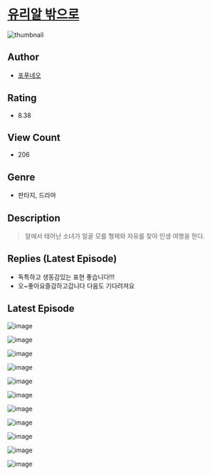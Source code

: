 # [유리알 밖으로](https://comic.naver.com/challenge/list?titleId=810051)
![thumbnail](https://image-comic.pstatic.net/user_contents_data/challenge_comic/2023/05/23/304146/upload_4063764608247226678_480x623.jpeg)

## Author
- [포푸네오](https://comic.naver.com/artistTitle?id=304146)

## Rating
- 8.38

## View Count
- 206

## Genre
- 판타지, 드라마

## Description
> 알에서 태어난 소녀가 얼굴 모를 형제와 자유를 찾아 인생 여행을 한다.

## Replies (Latest Episode)
- 독특하고 생동감있는 표현 좋습니다!!!
- 오~좋아요즐감하고갑니다 다음도 기다려져요

## Latest Episode
![image](https://image-comic.pstatic.net/user_contents_data/challenge_comic/2023/05/23/304146/upload_3474868392268423782.jpeg)

![image](https://image-comic.pstatic.net/user_contents_data/challenge_comic/2023/05/23/304146/upload_7365744269253097017.jpeg)

![image](https://image-comic.pstatic.net/user_contents_data/challenge_comic/2023/05/23/304146/upload_3617016368650805558.jpeg)

![image](https://image-comic.pstatic.net/user_contents_data/challenge_comic/2023/05/23/304146/upload_3774353373801230648.jpeg)

![image](https://image-comic.pstatic.net/user_contents_data/challenge_comic/2023/05/23/304146/upload_3690197856711880803.jpeg)

![image](https://image-comic.pstatic.net/user_contents_data/challenge_comic/2023/05/23/304146/upload_3545796783583278129.jpeg)

![image](https://image-comic.pstatic.net/user_contents_data/challenge_comic/2023/05/23/304146/upload_7148729046501176116.jpeg)

![image](https://image-comic.pstatic.net/user_contents_data/challenge_comic/2023/05/23/304146/upload_7221576112201414450.jpeg)

![image](https://image-comic.pstatic.net/user_contents_data/challenge_comic/2023/05/23/304146/upload_3545512010074896226.jpeg)

![image](https://image-comic.pstatic.net/user_contents_data/challenge_comic/2023/05/23/304146/upload_3775250359772209459.jpeg)

![image](https://image-comic.pstatic.net/user_contents_data/challenge_comic/2023/05/23/304146/upload_3617290143523169847.jpeg)
